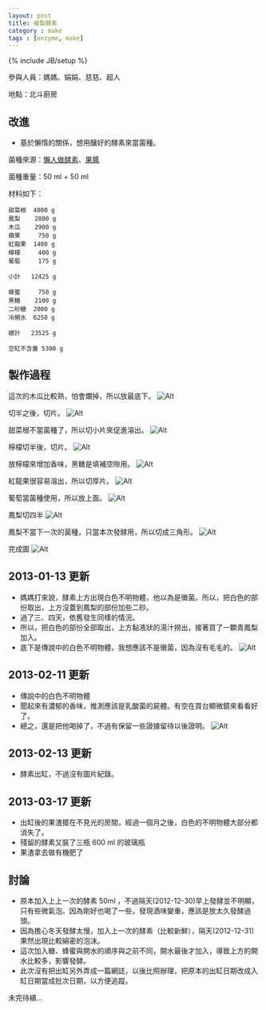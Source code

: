 ```yaml
---
layout: post
title: 複製酵素
category : make
tags : [enzyme, make]
---
```

{% include JB/setup %}

參與人員：媽媽、娟娟、慈慈、超人

地點：北斗廚房

## 改進

* 基於懶惰的關係，想用釀好的酵素來當菌種。

菌種來源：[懶人做酵素](/make/2012/09/01/lazy-way)、[果醬](/make/2012/11/24/jam-first-try)

菌種重量：50 ml + 50 ml

材料如下：

    甜菜根  4000 g
    鳳梨    2800 g
    木瓜    2900 g
    蘋果     750 g
    紅龍果  1400 g
    檸檬     400 g
    葡萄     175 g

    小計   12425 g

    蜂蜜     750 g
    黑糖    2100 g
    二砂糖  2000 g
    冷開水  6250 g

    總計   23525 g

    空缸不含蓋 5300 g

## 製作過程

這次的木瓜比較熟，怕會爛掉，所以放最底下。
![Alt](/img/make/2012-12-29/DSC00127.JPG)

切半之後，切片。
![Alt](/img/make/2012-12-29/DSC00129.JPG)

甜菜根不當菌種了，所以切小片來促進溶出。
![Alt](/img/make/2012-12-29/DSC00135.JPG)

檸檬切半後，切片。
![Alt](/img/make/2012-12-29/DSC00136.JPG)

放檸檬來增加香味，黑糖是填補空隙用。
![Alt](/img/make/2012-12-29/DSC00138.JPG)

紅龍果很容易溶出，所以切厚片。
![Alt](/img/make/2012-12-29/DSC00139.JPG)

葡萄當菌種使用，所以放上面。
![Alt](/img/make/2012-12-29/DSC00140.JPG)

鳳梨切四半
![Alt](/img/make/2012-12-29/DSC00141.JPG)

鳳梨不當下一次的菌種，只當本次發酵用，所以切成三角形。
![Alt](/img/make/2012-12-29/DSC00143.JPG)

完成圖
![Alt](/img/make/2012-12-29/IMG_20121229_122824.jpg)

## 2013-01-13 更新

* 媽媽打來說，酵素上方出現白色不明物體，他以為是黴菌。所以，把白色的部份取出，上方沒蓋到鳳梨的部份加些二砂。
* 過了三、四天，依舊發生同樣的情況。
* 所以，把白色的部份全部取出，上方黏液狀的湯汁撈出，接著買了一顆青鳳梨加入。
* 底下是傳說中的白色不明物體，我想應該不是黴菌，因為沒有毛毛的。
![Alt](/img/make/2012-12-29/IMG_20130125_220436.jpg)

## 2013-02-11 更新

* 傳說中的白色不明物體
* 聞起來有濃郁的香味，推測應該是乳酸菌的屍體。有空在買台顯微鏡來看看好了。
* 總之，還是把他喝掉了，不過有保留一些證據留待以後證明。
![Alt](/img/make/2012-12-29/IMG_20130211_200134.jpg)

## 2013-02-13 更新

* 酵素出缸，不過沒有圖片紀錄。

## 2013-03-17 更新

* 出缸後的果渣擺在不見光的房間，經過一個月之後，白色的不明物體大部分都消失了。
* 殘留的酵素又裝了三瓶 600 ml 的玻璃瓶
* 果渣拿去做有機肥了

## 討論

* 原本加入上上一次的酵素 50ml ，不過隔天(2012-12-30)早上發酵並不明顯，只有些微氣泡。因為剛好也喝了一些，發現酒味變重，應該是放太久發酵過頭。
* 因為擔心冬天發酵太慢，加入上一次的酵素（比較新鮮），隔天(2012-12-31)果然出現比較綿密的泡沫。
* 這次加入糖、蜂蜜與開水的順序與之前不同，開水最後才加入，導致上方的開水比較多，影響發酵。
* 此次沒有把出缸另外弄成一篇網誌，以後比照辦理，把原本的出缸日期改成入缸日期當成批次日期，以方便追蹤。

未完待續...
